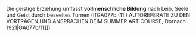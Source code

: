
Die geistige Erziehung umfasst **vollmenschliche Bildung** nach Leib, Seele und Geist durch beseeltes Turnen ([[GA077b (11.) AUTOREFERATE ZU DEN VORTRÄGEN UND ANSPRACHEN BEIM SUMMER ART COURSE, Dornach 1921|GA077b/11]]).
